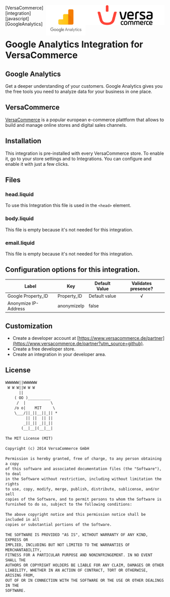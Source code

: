 [<img src="versacommerce.png" width="250px" align="right" alt="VersaCommerce.de">](https://www.versacommerce.de/?utm_source=github)
[<img src="analytics.png" width="125px" align="right" alt="analytics.google.com">](https://analytics.google.com/?utm_source=www.versacommerce.de)

[VersaCommerce] [integration] [javascript] [GoogleAnalytics]

# Google Analytics Integration for VersaCommerce

## Google Analytics
Get a deeper understanding of your customers. Google Analytics gives you the free tools you need to analyze data for your business in one place.

## VersaCommerce

[VersaCommerce](https://www.versacommerce.de/?utm_source=github) is a popular european e-commerce plattform that allows to build and manage online stores and digital sales channels.

## Installation
This integration is pre-installed with every VersaCommerce store. To enable it, go to your store settings and to Integrations. You can configure and enable it with just a few clicks.

## Files

### head.liquid
To use this Integration this file is used in the `<head>` element.

### body.liquid
This file is empty because it's not needed for this integration.

### email.liquid
This file is empty because it's not needed for this integration.

## Configuration options for this integration.
| Label                  | Key          | Default Value   | Validates presence? |
| ---------------------- | ------------ | --------------- | :-----------------: |
| Google Property_ID     |  Property_ID |  Default value  |          √          |
| Anonymize IP-Address    |  anonymizeIp |  false          |                     |


##  Customization
* Create a developer account at [https://www.versacommerce.de/partner](https://www.versacommerce.de/partner?utm_source=github).
* Create a free developer store.
* Create an integration in your developer area.

## License

```
WWWWWW||WWWWWW
 W W W||W W W
      ||
    ( OO )__________
     /  |           \
    /o o|    MIT     \
    \___/||_||__||_|| *
         || ||  || ||
        _||_|| _||_||
       (__|__|(__|__|

The MIT License (MIT)

Copyright (c) 2014 VersaCommerce GmbH

Permission is hereby granted, free of charge, to any person obtaining a copy
of this software and associated documentation files (the "Software"), to deal
in the Software without restriction, including without limitation the rights
to use, copy, modify, merge, publish, distribute, sublicense, and/or sell
copies of the Software, and to permit persons to whom the Software is
furnished to do so, subject to the following conditions:

The above copyright notice and this permission notice shall be included in all
copies or substantial portions of the Software.

THE SOFTWARE IS PROVIDED "AS IS", WITHOUT WARRANTY OF ANY KIND, EXPRESS OR
IMPLIED, INCLUDING BUT NOT LIMITED TO THE WARRANTIES OF MERCHANTABILITY,
FITNESS FOR A PARTICULAR PURPOSE AND NONINFRINGEMENT. IN NO EVENT SHALL THE
AUTHORS OR COPYRIGHT HOLDERS BE LIABLE FOR ANY CLAIM, DAMAGES OR OTHER
LIABILITY, WHETHER IN AN ACTION OF CONTRACT, TORT OR OTHERWISE, ARISING FROM,
OUT OF OR IN CONNECTION WITH THE SOFTWARE OR THE USE OR OTHER DEALINGS IN THE
SOFTWARE.
```

